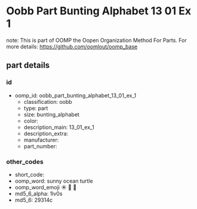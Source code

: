 # Oobb Part Bunting Alphabet 13 01 Ex 1  

note: This is part of OOMP the Oopen Organization Method For Parts. For more details: https://github.com/oomlout/oomp_base

##  part details





### id
* oomp_id: oobb_part_bunting_alphabet_13_01_ex_1
  * classification: oobb
  * type: part
  * size: bunting_alphabet
  * color: 
  * description_main: 13_01_ex_1
  * description_extra: 
  * manufacturer: 
  * part_number: 

### other_codes
* short_code: 
* oomp_word: sunny ocean turtle
* oomp_word_emoji :sunny: :ocean: :turtle:
* md5_6_alpha: 1lv0s
* md5_6: 29314c